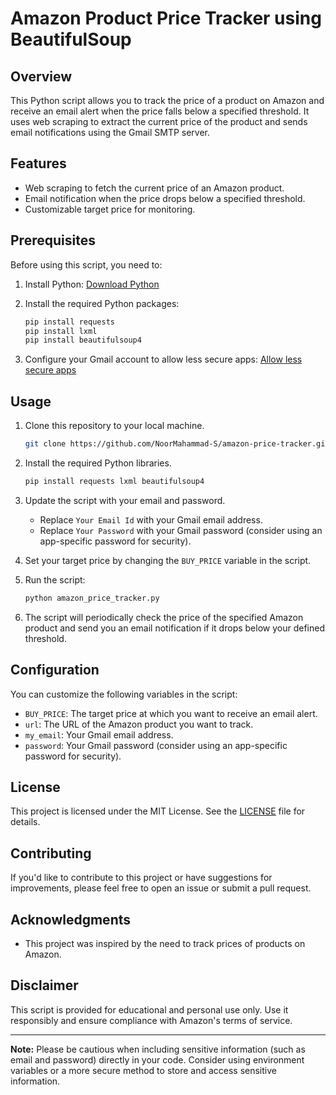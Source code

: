 # Amazon Product Price Tracker using BeautifulSoup

## Overview

This Python script allows you to track the price of a product on Amazon and receive an email alert when the price falls below a specified threshold. 
It uses web scraping to extract the current price of the product and sends email notifications using the Gmail SMTP server.

## Features

- Web scraping to fetch the current price of an Amazon product.
- Email notification when the price drops below a specified threshold.
- Customizable target price for monitoring.

## Prerequisites

Before using this script, you need to:

1. Install Python: [Download Python](https://www.python.org/downloads/)

2. Install the required Python packages:

   ```bash
   pip install requests
   pip install lxml
   pip install beautifulsoup4
   ```

3. Configure your Gmail account to allow less secure apps: [Allow less secure apps](https://support.google.com/accounts/answer/185833)

## Usage

1. Clone this repository to your local machine.

   ```bash
   git clone https://github.com/NoorMahammad-S/amazon-price-tracker.git
   ```

2. Install the required Python libraries.

   ```bash
   pip install requests lxml beautifulsoup4
   ```

3. Update the script with your email and password.

   - Replace `Your Email Id` with your Gmail email address.
   - Replace `Your Password` with your Gmail password (consider using an app-specific password for security).

4. Set your target price by changing the `BUY_PRICE` variable in the script.

5. Run the script:

   ```bash
   python amazon_price_tracker.py
   ```

6. The script will periodically check the price of the specified Amazon product and send you an email notification if it drops below your defined threshold.

## Configuration

You can customize the following variables in the script:

- `BUY_PRICE`: The target price at which you want to receive an email alert.
- `url`: The URL of the Amazon product you want to track.
- `my_email`: Your Gmail email address.
- `password`: Your Gmail password (consider using an app-specific password for security).

## License

This project is licensed under the MIT License. See the [LICENSE](LICENSE) file for details.

## Contributing

If you'd like to contribute to this project or have suggestions for improvements, please feel free to open an issue or submit a pull request.

## Acknowledgments
- This project was inspired by the need to track prices of products on Amazon.

## Disclaimer

This script is provided for educational and personal use only. Use it responsibly and ensure compliance with Amazon's terms of service.

---

**Note:** Please be cautious when including sensitive information (such as email and password) directly in your code. Consider using environment variables or a more secure method to store and access sensitive information.
```
